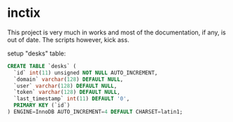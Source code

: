 # inctix

This project is very much in works and most of the documentation, if any, is out of date.  The scripts however, kick ass.



setup "desks" table:

```sql
CREATE TABLE `desks` (
  `id` int(11) unsigned NOT NULL AUTO_INCREMENT,
  `domain` varchar(128) DEFAULT NULL,
  `user` varchar(128) DEFAULT NULL,
  `token` varchar(128) DEFAULT NULL,
  `last_timestamp` int(11) DEFAULT '0',
  PRIMARY KEY (`id`)
) ENGINE=InnoDB AUTO_INCREMENT=4 DEFAULT CHARSET=latin1;
```
